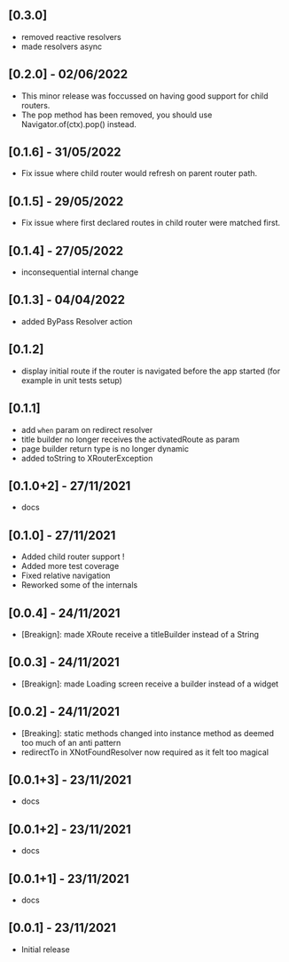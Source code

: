 ## [0.3.0] 
 - removed reactive resolvers
 - made resolvers async

## [0.2.0] - 02/06/2022

 - This minor release was foccussed on having
   good support for child routers.
 - The pop method has been removed, you should use Navigator.of(ctx).pop() instead.

## [0.1.6] - 31/05/2022

 - Fix issue where child router would refresh on parent router path.

## [0.1.5] - 29/05/2022

 - Fix issue where first declared routes in child router were matched first.

## [0.1.4] - 27/05/2022

 - inconsequential internal change

## [0.1.3] - 04/04/2022

 - added ByPass Resolver action


## [0.1.2]
 - display initial route if the router is navigated before the app started (for example in unit tests setup)

## [0.1.1]
 - add `when` param on redirect resolver
 - title builder no longer receives the activatedRoute as param
 - page builder return type is no longer dynamic
 - added toString to XRouterException

## [0.1.0+2] - 27/11/2021
- docs

## [0.1.0] - 27/11/2021

- Added child router support !
- Added more test coverage
- Fixed relative navigation
- Reworked some of the internals

## [0.0.4] - 24/11/2021

- [Breakign]: made XRoute receive a titleBuilder instead of a String

## [0.0.3] - 24/11/2021

- [Breakign]: made Loading screen receive a builder instead of a widget

## [0.0.2] - 24/11/2021

- [Breaking]: static methods changed into instance method as deemed too much of an anti pattern
- redirectTo in XNotFoundResolver now required as it felt too magical

## [0.0.1+3] - 23/11/2021

* docs

## [0.0.1+2] - 23/11/2021

* docs

## [0.0.1+1] - 23/11/2021

* docs

## [0.0.1] - 23/11/2021

* Initial release
